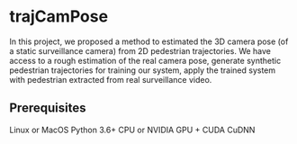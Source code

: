 # trajCamPose

In this project, we proposed a method to estimated the 3D camera pose (of a static surveillance camera) from 2D pedestrian trajectories.  We have access to a rough estimation of the real camera pose, generate synthetic pedestrian trajectories for training our system, apply the trained system with pedestrian extracted from real surveillance video.

## Prerequisites
Linux or MacOS
Python 3.6+
CPU or NVIDIA GPU + CUDA CuDNN
